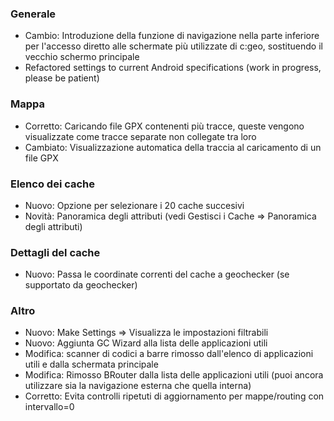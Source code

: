 ### Generale
- Cambio: Introduzione della funzione di navigazione nella parte inferiore per l'accesso diretto alle schermate più utilizzate di c:geo, sostituendo il vecchio schermo principale
- Refactored settings to current Android specifications (work in progress, please be patient)

### Mappa
- Corretto: Caricando file GPX contenenti più tracce, queste vengono visualizzate come tracce separate non collegate tra loro
- Cambiato: Visualizzazione automatica della traccia al caricamento di un file GPX

### Elenco dei cache
- Nuovo: Opzione per selezionare i 20 cache succesivi
- Novità: Panoramica degli attributi (vedi Gestisci i Cache => Panoramica degli attributi)

### Dettagli del cache
- Nuovo: Passa le coordinate correnti del cache a geochecker (se supportato da geochecker)

### Altro
- Nuovo: Make Settings => Visualizza le impostazioni filtrabili
- Nuovo: Aggiunta GC Wizard alla lista delle applicazioni utili
- Modifica: scanner di codici a barre rimosso dall'elenco di applicazioni utili e dalla schermata principale
- Modifica: Rimosso BRouter dalla lista delle applicazioni utili (puoi ancora utilizzare sia la navigazione esterna che quella interna)
- Corretto: Evita controlli ripetuti di aggiornamento per mappe/routing con intervallo=0
